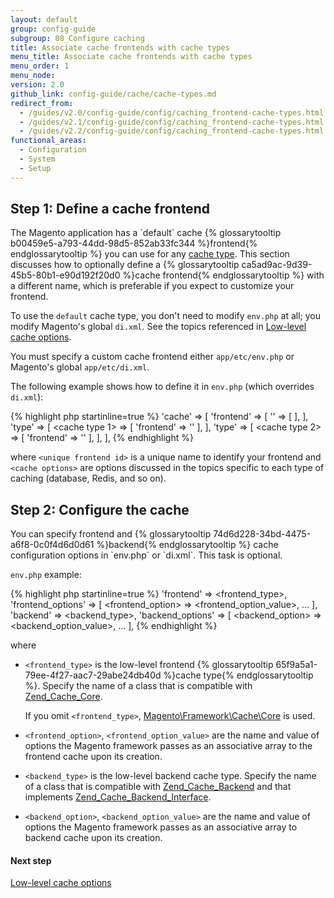 ```yaml
---
layout: default
group: config-guide
subgroup: 08_Configure caching
title: Associate cache frontends with cache types
menu_title: Associate cache frontends with cache types
menu_order: 1
menu_node:
version: 2.0
github_link: config-guide/cache/cache-types.md
redirect_from:
  - /guides/v2.0/config-guide/config/caching_frontend-cache-types.html
  - /guides/v2.1/config-guide/config/caching_frontend-cache-types.html
  - /guides/v2.2/config-guide/config/caching_frontend-cache-types.html
functional_areas:
  - Configuration
  - System
  - Setup
---
```


<h2 id="cache-mage-frontend">Step 1: Define a cache frontend</h2>
The Magento application has a `default` cache {% glossarytooltip b00459e5-a793-44dd-98d5-852ab33fc344 %}frontend{% endglossarytooltip %} you can use for any <a href="{{page.baseurl}}config-guide/cli/config-cli-subcommands-cache.html#config-cli-subcommands-cache-clean-over">cache type</a>. This section discusses how to optionally define a {% glossarytooltip ca5ad9ac-9d39-45b5-80b1-e90d192f20d0 %}cache frontend{% endglossarytooltip %} with a different name, which is preferable if you expect to customize your frontend.

<div class="bs-callout bs-callout-info" id="info">
  <p>To use the <code>default</code> cache type, you don't need to modify <code>env.php</code> at all; you modify Magento's global <code>di.xml</code>. See the topics referenced in <a href="{{page.baseurl}}config-guide/cache/caching_low-level.html">Low-level cache options</a>. </p>
</div>

You must specify a custom cache frontend either `app/etc/env.php` or Magento's global `app/etc/di.xml`.

The following example shows how to define it in `env.php` (which overrides `di.xml`):

{% highlight php startinline=true %}
'cache' => [
    'frontend' => [
        '<unique frontend id>' => [
             <cache options>
        ],
    ],
    'type' => [
         <cache type 1> => [
             'frontend' => '<unique frontend id>'
        ],
    ],
    'type' => [
         <cache type 2> => [
             'frontend' => '<unique frontend id>'
        ],
    ],
],
{% endhighlight %}

where `<unique frontend id>` is a unique name to identify your frontend and `<cache options>` are options discussed in the topics specific to each type of caching (database, Redis, and so on).

<h2 id="cache-mage-adv">Step 2: Configure the cache</h2>
You can specify frontend and {% glossarytooltip 74d6d228-34bd-4475-a6f8-0c0f4d6d0d61 %}backend{% endglossarytooltip %} cache configuration options in `env.php` or `di.xml`. This task is optional.

`env.php` example:

{% highlight php startinline=true %}
'frontend' => <frontend_type>,
'frontend_options' => [
    <frontend_option> => <frontend_option_value>,
    ...
],
'backend' => <backend_type>,
'backend_options' => [
    <backend_option> => <backend_option_value>,
    ...
],
{% endhighlight %}

where

*   `<frontend_type>` is the low-level frontend {% glossarytooltip 65f9a5a1-79ee-4f27-aac7-29abe24db40d %}cache type{% endglossarytooltip %}. Specify the name of a class that is compatible with <a href="http://framework.zend.com/apidoc/1.7/Zend_Cache/Zend_Cache_Core.html" target="_blank">Zend_Cache_Core</a>.

    If you omit `<frontend_type>`, <a href="{{ site.mage2000url }}lib/internal/Magento/Framework/Cache/Core.php" target="_blank">Magento\Framework\Cache\Core</a> is used.
*   `<frontend_option>`, `<frontend_option_value>` are the name and value of options the Magento framework passes as an associative array to the frontend cache upon its creation.
*   `<backend_type>` is the low-level backend cache type. Specify the name of a class that is compatible with <a href="http://framework.zend.com/apidoc/1.7/Zend_Cache/Zend_Cache_Backend/Zend_Cache_Backend.html" target="_blank">Zend_Cache_Backend</a> and that implements <a href="http://framework.zend.com/apidoc/1.6/Zend_Cache/Zend_Cache_Backend/Zend_Cache_Backend_Interface.html" target="_blank">Zend_Cache_Backend_Interface</a>.
*   `<backend_option>`, `<backend_option_value>` are the name and value of options the Magento framework passes as an associative array to backend cache upon its creation.

#### Next step
<a href="{{page.baseurl}}config-guide/cache/caching_low-level.html">Low-level cache options</a>
